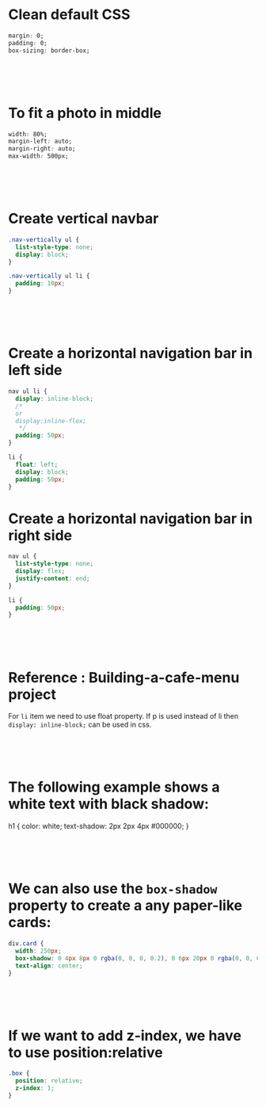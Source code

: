 # Clean default CSS

```css
margin: 0;
padding: 0;
box-sizing: border-box;
```

&nbsp;

&nbsp;

# To fit a photo in middle

```css
width: 80%;
margin-left: auto;
margin-right: auto;
max-width: 500px;
```

&nbsp;

&nbsp;

# Create vertical navbar

```css
.nav-vertically ul {
  list-style-type: none;
  display: block;
}

.nav-vertically ul li {
  padding: 10px;
}
```

&nbsp;

&nbsp;

# Create a horizontal navigation bar in left side

```css
nav ul li {
  display: inline-block;
  /* 
  or
  display:inline-flex;
   */
  padding: 50px;
}
```

<!-- alternative -->

```css
li {
  float: left;
  display: block;
  padding: 50px;
}
```

# Create a horizontal navigation bar in right side

```css
nav ul {
  list-style-type: none;
  display: flex;
  justify-content: end;
}

li {
  padding: 50px;
}
```

&nbsp;

&nbsp;

# Reference : Building-a-cafe-menu project

For `li` item we need to use float property. If p is used instead of li then `display: inline-block;` can be used in css.

&nbsp;

&nbsp;

# The following example shows a white text with black shadow:

h1 {
color: white;
text-shadow: 2px 2px 4px #000000;
}

&nbsp;

&nbsp;

# We can also use the `box-shadow` property to create a any paper-like cards:

```css
div.card {
  width: 250px;
  box-shadow: 0 4px 8px 0 rgba(0, 0, 0, 0.2), 0 6px 20px 0 rgba(0, 0, 0, 0.19);
  text-align: center;
}
```

&nbsp;

&nbsp;

# If we want to add z-index, we have to use position:relative

```css
.box {
  position: relative;
  z-index: 1;
}
```

&nbsp;

&nbsp;
